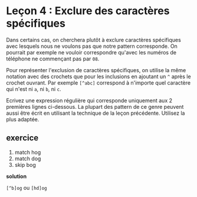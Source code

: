 # Leçon 4 : Exclure des caractères spécifiques

Dans certains cas, on cherchera plutôt à exclure caractères spécifiques avec lesquels nous ne voulons pas que notre pattern corresponde. On pourrait par exemple ne vouloir correspondre qu'avec les numéros de téléphone ne commençant pas par `08`.

Pour représenter l'exclusion de caractères spécifiques, on utilise la même notation avec des crochets que pour les inclusions en ajoutant un `^` après le crochet ouvrant. Par exemple `[^abc]` correspond à n'importe quel caractère qui n'est ni `a`, ni `b`, ni `c`.

Ecrivez une expression régulière qui corresponde uniquement aux 2 premières lignes ci-dessous. La plupart des pattern de ce genre peuvent aussi être écrit en utilisant la technique de la leçon précédente. Utilisez la plus adaptée.

## exercice

1. match hog
2. match dog
3. skip bog

**solution**

`[^b]og` ou `[hd]og`
